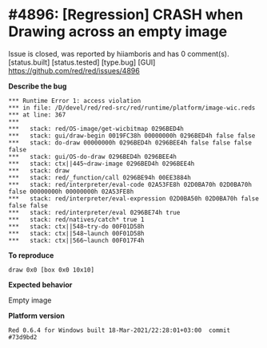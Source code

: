 
#4896: [Regression] CRASH when Drawing across an empty image
================================================================================
Issue is closed, was reported by hiiamboris and has 0 comment(s).
[status.built] [status.tested] [type.bug] [GUI]
<https://github.com/red/red/issues/4896>

**Describe the bug**
```
*** Runtime Error 1: access violation
*** in file: /D/devel/red/red-src/red/runtime/platform/image-wic.reds
*** at line: 367
***
***   stack: red/OS-image/get-wicbitmap 0296BED4h
***   stack: gui/draw-begin 0019FC38h 00000000h 0296BED4h false false
***   stack: do-draw 00000000h 0296BED4h 0296BEE4h false false false false
***   stack: gui/OS-do-draw 0296BED4h 0296BEE4h
***   stack: ctx||445~draw-image 0296BED4h 0296BEE4h
***   stack: draw
***   stack: red/_function/call 0296BE94h 00EE3884h
***   stack: red/interpreter/eval-code 02A53FE8h 02D0BA70h 02D0BA70h false 00000000h 00000000h 02A53FE8h
***   stack: red/interpreter/eval-expression 02D0BA50h 02D0BA70h false false false
***   stack: red/interpreter/eval 0296BE74h true
***   stack: red/natives/catch* true 1
***   stack: ctx||548~try-do 00F01D58h
***   stack: ctx||548~launch 00F01D58h
***   stack: ctx||566~launch 00F017F4h
```

**To reproduce**
```
draw 0x0 [box 0x0 10x10]
```

**Expected behavior**

Empty image

**Platform version**
```
Red 0.6.4 for Windows built 18-Mar-2021/22:28:01+03:00  commit #73d9bd2
```



